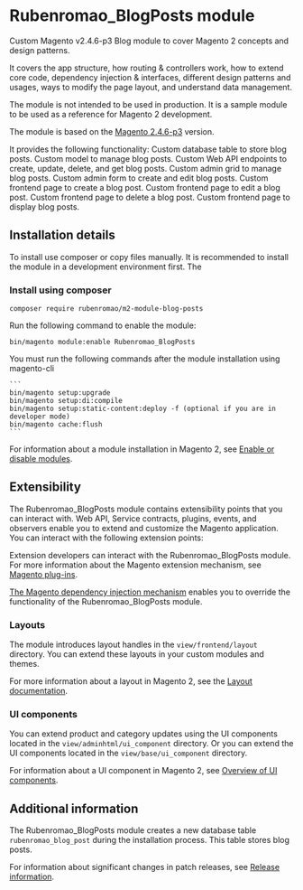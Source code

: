 # Rubenromao_BlogPosts module

Custom Magento v2.4.6-p3 Blog module to cover Magento 2 concepts and design patterns.

It covers the app structure, how routing & controllers work, how to extend core code,
dependency injection & interfaces, different design patterns and usages, ways to modify the page layout, and understand data management.

The module is not intended to be used in production.
It is a sample module to be used as a reference for Magento 2 development.

The module is based on the [Magento 2.4.6-p3](https://devdocs.magento.com/guides/v2.4/release-notes/bk-release-notes.html) version.

It provides the following functionality:
Custom database table to store blog posts.
Custom model to manage blog posts.
Custom Web API endpoints to create, update, delete, and get blog posts.
Custom admin grid to manage blog posts.
Custom admin form to create and edit blog posts.
Custom frontend page to create a blog post.
Custom frontend page to edit a blog post.
Custom frontend page to delete a blog post.
Custom frontend page to display blog posts.

## Installation details

To install use composer or copy files manually.
It is recommended to install the module in a development environment first.
The

### Install using composer

``` 
composer require rubenromao/m2-module-blog-posts
```

Run the following command to enable the module:

```
bin/magento module:enable Rubenromao_BlogPosts
```

You must run the following commands after the module installation using magento-cli
    
    ```
    bin/magento setup:upgrade
    bin/magento setup:di:compile
    bin/magento setup:static-content:deploy -f (optional if you are in developer mode)
    bin/magento cache:flush
    ```

For information about a module installation in Magento 2, see [Enable or disable modules](https://devdocs.magento.com/guides/v2.4/install-gde/install/cli/install-cli-subcommands-enable.html).

## Extensibility

The Rubenromao_BlogPosts module contains extensibility points that you can interact with.
Web API, Service contracts, plugins, events, and observers enable you to extend and customize the Magento application.
You can interact with the following extension points:

Extension developers can interact with the Rubenromao_BlogPosts module. For more information about the Magento extension mechanism, see [Magento plug-ins](https://devdocs.magento.com/guides/v2.4/extension-dev-guide/plugins.html).

[The Magento dependency injection mechanism](https://devdocs.magento.com/guides/v2.4/extension-dev-guide/depend-inj.html) enables you to override the functionality of the Rubenromao_BlogPosts module.

### Layouts

The module introduces layout handles in the `view/frontend/layout` directory.
You can extend these layouts in your custom modules and themes.

For more information about a layout in Magento 2, see the [Layout documentation](https://devdocs.magento.com/guides/v2.4/frontend-dev-guide/layouts/layout-overview.html).

### UI components

You can extend product and category updates using the UI components located in the `view/adminhtml/ui_component` directory.
Or you can extend the UI components located in the `view/base/ui_component` directory.

For information about a UI component in Magento 2, see [Overview of UI components](https://devdocs.magento.com/guides/v2.4/ui_comp_guide/bk-ui_comps.html).

## Additional information

The Rubenromao_BlogPosts module creates a new database table `rubenromao_blog_post` during the installation process.
This table stores blog posts.

For information about significant changes in patch releases, see [Release information](https://devdocs.magento.com/guides/v2.4/release-notes/bk-release-notes.html).
